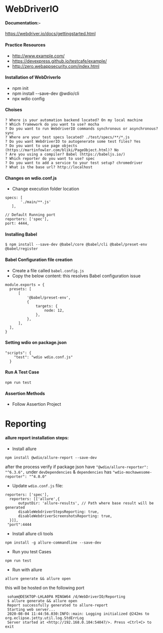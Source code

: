 # WebDriverIO
#### Documentation:-
https://webdriver.io/docs/gettingstarted.html

#### Practice Resources
  - http://www.example.com/
  - https://devexpress.github.io/testcafe/example/
  - http://zero.webappsecurity.com/index.html

#### Installation of WebDriverIo
  - npm init
  - npm install --save-dev @wdio/cli
  - npx wdio config
#### Choises
```
? Where is your automation backend located? On my local machine
? Which framework do you want to use? mocha
? Do you want to run WebdriverIO commands synchronous or asynchronous? sync
? Where are your test specs located? ./test/specs/**/*.js
? Do you want WebdriverIO to autogenerate some test files? Yes
? Do you want to use page objects (https://martinfowler.com/bliki/PageObject.html)? No
? Are you using a compiler? Babel (https://babeljs.io/)
? Which reporter do you want to use? spec
? Do you want to add a service to your test setup? chromedriver
? What is the base url? http://localhost
```
#### Changes on wdio.conf.js
 - Change execution folder location
 ```
 specs: [
        './main/**.js'
    ],
 ```
 ```
 // Default Running port
 reporters: ['spec'],
 port: 4444,
 ```
#### Installing Babel
```
$ npm install --save-dev @babel/core @babel/cli @babel/preset-env @babel/register
```
#### Babel Configuration file creation
  - Create a file called ```babel.config.js```
  - Copy the below content: this resolves Babel configuration issue
  ```
  module.exports = {
    presets: [
        [
            '@babel/preset-env',
            {
                targets: {
                    node: 12,
                },
            },
        ],
    ],
  }
  ```
#### Setting wdio on package.json 
```
"scripts": {
    "test": "wdio wdio.conf.js"
  }
```
#### Run A Test Case
```
npm run test
```

#### Assertion Methods
  - Follow Assertion Project
  
# Reporting
#### allure report installation steps:
  - Install allure
  ```
  npm install @wdio/allure-report --save-dev
  ```
  after the process verify if package json have ```"@wdio/allure-reporter": "^6.3.6",``` under ```devDependencies``` & ```dependencies``` has ```"wdio-mochawesome-reporter": "^4.0.0"```
  - Update ```wdio.conf.js``` file:
  ```
  reporters: ['spec'],
    reporters: [['allure',{
        outputDir: 'allure-results', // Path where base result will be generated
        disableWebdriverStepsReporting: true,
        disableWebdriverScreenshotsReporting: true,
    }]],
   "port":4444
   ```
   - Install allure cli tools
   ```
   npm install -g allure-commandline --save-dev
   ```
   - Run you test Cases
   ```
   npm run test
   ```
   - Run with allure
   ```
   allure generate && allure open
   ```
   this will be hosted on the following port
   ```
    soham@DESKTOP-LHLA0PA MINGW64 /d/WebDriverIO/Reporting
    $ allure generate && allure open
    Report successfully generated to allure-report
    Starting web server...
    2020-08-04 11:44:56.030:INFO::main: Logging initialized @242ms to org.eclipse.jetty.util.log.StdErrLog
    Server started at <http://192.168.0.104:54047/>. Press <Ctrl+C> to exit
   ```
  


  
